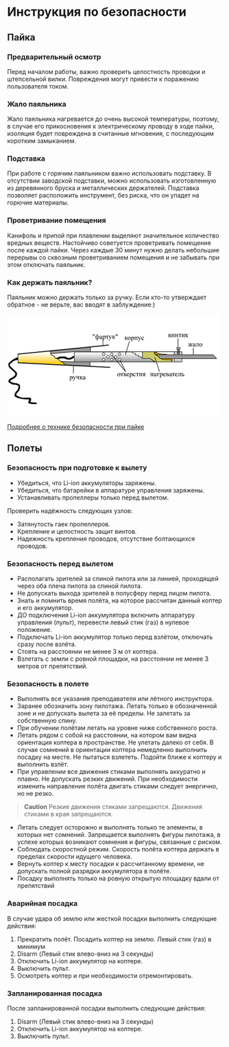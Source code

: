 Инструкция по безопасности
===

Пайка
-----

### Предварительный осмотр

Перед началом работы, важно проверить целостность проводки и штепсельной вилки.
Повреждения могут привести к поражению пользователя током.

### Жало паяльника

Жало паяльника нагревается до очень высокой температуры, поэтому, в случае его прикосновения к электрическому проводу в ходе пайки, изоляция будет повреждена в считанные мгновения, с последующим коротким замыканием.

### Подставка

При работе с горячим паяльником важно использовать подставку. В отсутствии заводской подставки, можно использовать изготовленную
из деревянного бруска и металлических держателей. Подставка позволяет расположить инструмент, без риска,
что он упадет на горючие материалы.

### Проветривание помещения

Канифоль и припой при плавлении выделяют значительное количество вредных веществ.
Настойчиво советуется проветривать помещение после каждой пайки.
Через каждые 30 минут нужно делать небольшие перерывы со сквозным проветриванием помещения и не забывать при этом отключать паяльник.

### Как держать паяльник?

Паяльник можно держать только за ручку.
Если кто-то утверждает обратное - не верьте, вас вводят в заблуждение:)

![Паяльник состав](assets/solderConsist.gif)

[Подробнее о технике безопасности при пайке](tb.md)




Полеты
------

### Безопасность при подготовке к вылету

* Убедиться, что Li-ion аккумуляторы заряжены.
* Убедиться, что батарейки в аппаратуре управления заряжены.
* Устанавливать пропеллеры только перед вылетом.

Проверить надёжность следующих узлов:

* Затянутость гаек пропеллеров.
* Крепление и целостность защит винтов.
* Надежность крепления проводов, отсутствие болтающихся проводов.

### Безопасность перед вылетом

* Располагать зрителей за спиной пилота или за линией, проходящей через оба плеча пилота за спиной пилота.
* Не допускать выхода зрителей в полусферу перед лицом пилота.
* Знать и помнить время полёта, на которое рассчитан данный коптер и его аккумулятор.
* ДО подключения Li-ion аккумулятора включить аппаратуру управления (пульт), перевести левый стик (газ) в нулевое положение.
* Подключать Li-ion аккумулятор только перед взлётом, отключать сразу после взлёта.
* Стоять на расстоянии не менее 3 м от коптера.
* Взлетать с земли с ровной площадки, на расстоянии не менее 3 метров от препятствий.

### Безопасность в полете

* Выполнять все указания преподавателя или лётного инструктора.
* Заранее обозначить зону пилотажа. Летать только в обозначенной зоне и не допускать вылета за её пределы. Не залетать за собственную спину.
* При обучении полётам летать на уровне ниже собственного роста.
* Летать рядом с собой на расстоянии, на котором вам видна ориентация коптера в пространстве. Не улетать далеко от себя. В случае сомнений в ориентации коптера немедленно выполнить посадку на месте. Не пытаться взлететь. Подойти ближе к коптеру и выполнить взлёт.
* При управлении все движения стиками выполнять аккуратно и плавно. Не допускать резких движений. При необходимости изменить направление полёта двигать стиками следует энергично, но не резко.

> **Caution** Резкие движения стиками запрещаются. Движения стиками в края запрещаются.

* Летать следует осторожно и выполнять только те элементы, в которых нет сомнений. Запрещается выполнять фигуры пилотажа, в успехе которых возникают сомнения и фигуры, связанные с риском.
* Соблюдать скоростной режим. Скорость полёта коптера держать в пределах скорости идущего человека.
* Вернуть коптер к месту посадки к рассчитанному времени, не допускать полной разрядки аккумулятора в полёте.
* Посадку выполнять только на ровную открытую площадку вдали от препятствий

### Аварийная посадка

В случае удара об землю или жесткой посадки выполнить следующие действия:

1. Прекратить полёт. Посадить коптер на землю. Левый стик (газ) в минимум
2. Disarm (Левый стик влево-вниз на 3 секунды)
3. Отключить Li-ion аккумулятор на коптере.
4. Выключить пульт.
5. Осмотреть коптер и при необходимости отремонтировать.

### Запланированная посадка

После запланированной посадки выполнить следующие действия:

1. Disarm (Левый стик влево-вниз на 3 секунды)
2. Отключить  Li-ion аккумулятор на коптере.
3. Выключить пульт.
